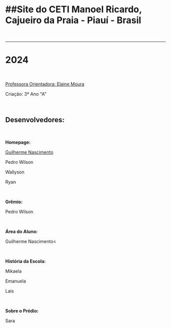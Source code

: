<h1> <strong> ##Site do CETI Manoel Ricardo, Cajueiro da Praia - Piauí - Brasil </strong> </h1><br> 
<hr>
<h1><strong> 2024 </strong> </h1><br>
<p><a href= "https://github.com/eladevon">Professora Orientadora: Elaine Moura</a></p>
<p>Criação: 3º Ano "A"</p> <br>
<h2><strong>Desenvolvedores: </strong> </h2> <br>
<p><strong>Homepage: </strong></p>
<p><a href= "https://github.com/guiclipse95">Guilherme Nascimento</a></p>
<p>Pedro Wilson</p>
<p>Wallyson</p>
<p>Ryan</p>
<br>
<p><strong>Grêmio: </strong> </p>
<p>Pedro Wilson</p> <br>
<p><strong>Área do Aluno:</strong> </p>
<p>Guilherme Nascimento<</p>
<br>
<p><strong>História da Escola: </strong> </p>
<p>Mikaela</p>
<p>Emanuela</p>
<p>Lais</p>
<br>
<p><strong>Sobre o Prédio: </strong> </p>
<p>Sara</p>
